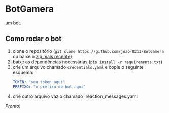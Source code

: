 # BotGamera
um bot.

## Como rodar o bot

1. clone o repositório (`git clone https://github.com/joao-0213/BotGamera` ou baixe o [zip mais recente](https://github.com/joao-0213/BotGamera/archive/main.zip))
1. baixe as dependências necessárias (`pip install -r requirements.txt`)
1. crie um arquivo chamado `credentials.yaml` e copie o seguinte esquema:
    ```yaml
    TOKEN: "seu token aqui"
    PREFIXO: "o prefixo do bot aqui"
    ```
1. crie outro arquivo vazio chamado `reaction_messages.yaml

*Pronto!*
